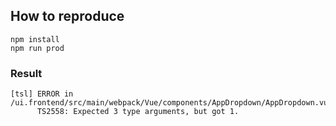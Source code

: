 ## How to reproduce

    npm install
    npm run prod

### Result

    [tsl] ERROR in /ui.frontend/src/main/webpack/Vue/components/AppDropdown/AppDropdown.vue.ts(35,33)
          TS2558: Expected 3 type arguments, but got 1.
      